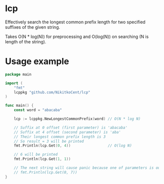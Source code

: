 # lcp
Effectively search the longest common prefix length for two specified suffixes of the given string.

Takes O(N * log(N)) for preprocessing and O(log(N)) on searching (N is length of the string).

# Usage example
```go
package main

import (
	"fmt"
	lcppkg "github.com/NikitkoCent/lcp"
)

func main() {
	const word = "abacaba"

	lcp := lcppkg.NewLongestCommonPrefix(word) // O(N * log N)

	// Suffix at 0 offset (first parameter) is 'abacaba'
	// Suffix at 4 offset (second parameter) is 'aba'
	// Their longest common prefix length is 3
	// So result = 3 will be printed
	fmt.Println(lcp.Get(0, 4))                 // O(log N)

	// 6 will be printed
	fmt.Println(lcp.Get(1, 1))

	// The next string will cause panic because one of parameters is out of bounds
	// fmt.Println(lcp.Get(0, 7))
}
```
